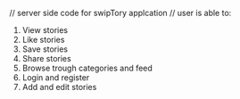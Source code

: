 // server side code for swipTory applcation
// user is able to: 

1. View stories 
2. Like stories
3. Save stories
4. Share stories
5. Browse trough categories and feed
6. Login and register
7. Add and edit stories